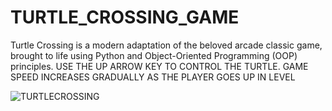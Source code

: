 # TURTLE_CROSSING_GAME
Turtle Crossing is a modern adaptation of the beloved arcade classic game, brought to life using Python and Object-Oriented Programming (OOP) principles. 
USE THE UP ARROW KEY TO CONTROL THE TURTLE.
GAME SPEED INCREASES GRADUALLY AS THE PLAYER GOES UP IN LEVEL


![TURTLECROSSING](https://github.com/IfeoluwaShode/TURTLE_CROSSING_GAME/assets/98936316/f146188b-bab1-494e-98ce-16cd22b941fc)

